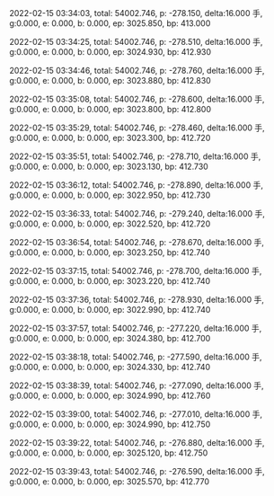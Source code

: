 2022-02-15 03:34:03, total: 54002.746, p: -278.150, delta:16.000 手, g:0.000, e: 0.000, b: 0.000, ep: 3025.850, bp: 413.000

2022-02-15 03:34:25, total: 54002.746, p: -278.510, delta:16.000 手, g:0.000, e: 0.000, b: 0.000, ep: 3024.930, bp: 412.930

2022-02-15 03:34:46, total: 54002.746, p: -278.760, delta:16.000 手, g:0.000, e: 0.000, b: 0.000, ep: 3023.880, bp: 412.830

2022-02-15 03:35:08, total: 54002.746, p: -278.600, delta:16.000 手, g:0.000, e: 0.000, b: 0.000, ep: 3023.800, bp: 412.800

2022-02-15 03:35:29, total: 54002.746, p: -278.460, delta:16.000 手, g:0.000, e: 0.000, b: 0.000, ep: 3023.300, bp: 412.720

2022-02-15 03:35:51, total: 54002.746, p: -278.710, delta:16.000 手, g:0.000, e: 0.000, b: 0.000, ep: 3023.130, bp: 412.730

2022-02-15 03:36:12, total: 54002.746, p: -278.890, delta:16.000 手, g:0.000, e: 0.000, b: 0.000, ep: 3022.950, bp: 412.730

2022-02-15 03:36:33, total: 54002.746, p: -279.240, delta:16.000 手, g:0.000, e: 0.000, b: 0.000, ep: 3022.520, bp: 412.720

2022-02-15 03:36:54, total: 54002.746, p: -278.670, delta:16.000 手, g:0.000, e: 0.000, b: 0.000, ep: 3023.250, bp: 412.740

2022-02-15 03:37:15, total: 54002.746, p: -278.700, delta:16.000 手, g:0.000, e: 0.000, b: 0.000, ep: 3023.220, bp: 412.740

2022-02-15 03:37:36, total: 54002.746, p: -278.930, delta:16.000 手, g:0.000, e: 0.000, b: 0.000, ep: 3022.990, bp: 412.740

2022-02-15 03:37:57, total: 54002.746, p: -277.220, delta:16.000 手, g:0.000, e: 0.000, b: 0.000, ep: 3024.380, bp: 412.700

2022-02-15 03:38:18, total: 54002.746, p: -277.590, delta:16.000 手, g:0.000, e: 0.000, b: 0.000, ep: 3024.330, bp: 412.740

2022-02-15 03:38:39, total: 54002.746, p: -277.090, delta:16.000 手, g:0.000, e: 0.000, b: 0.000, ep: 3024.990, bp: 412.760

2022-02-15 03:39:00, total: 54002.746, p: -277.010, delta:16.000 手, g:0.000, e: 0.000, b: 0.000, ep: 3024.990, bp: 412.750

2022-02-15 03:39:22, total: 54002.746, p: -276.880, delta:16.000 手, g:0.000, e: 0.000, b: 0.000, ep: 3025.120, bp: 412.750

2022-02-15 03:39:43, total: 54002.746, p: -276.590, delta:16.000 手, g:0.000, e: 0.000, b: 0.000, ep: 3025.570, bp: 412.770